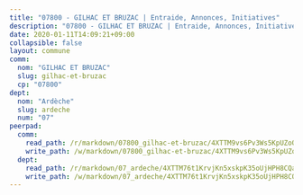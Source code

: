```yaml
---
title: "07800 - GILHAC ET BRUZAC | Entraide, Annonces, Initiatives"
description: "07800 - GILHAC ET BRUZAC | Entraide, Annonces, Initiatives"
date: 2020-01-11T14:09:21+09:00
collapsible: false
layout: commune
comm:
  nom: "GILHAC ET BRUZAC"
  slug: gilhac-et-bruzac
  cp: "07800"
dept:
  nom: "Ardèche"
  slug: ardeche
  num: "07"
peerpad:
  comm:
    read_path: /r/markdown/07800_gilhac-et-bruzac/4XTTM9vs6Pv3Ws5KpUZoQPWE4yBVgtRsMGaEEKSJ2vXCysh61
    write_path: /w/markdown/07800_gilhac-et-bruzac/4XTTM9vs6Pv3Ws5KpUZoQPWE4yBVgtRsMGaEEKSJ2vXCysh61-K3TgUZBrUTY81CwPsnYtPfy6raGHd6YkfCfgjDKqTSr9bJfcCjyF7Ft9ufFTanwDngxDfH6aGYDA7dgKAmZG7atesQSciwzKcnbh4sCfaZWYFekr2ARYCHyvZiygHnnruqVxZujo
  dept:
    read_path: /r/markdown/07_ardeche/4XTTM76t1KrvjKn5xskpK35oUjHPH8CQaLdMsC4TVbgaVPp9H
    write_path: /w/markdown/07_ardeche/4XTTM76t1KrvjKn5xskpK35oUjHPH8CQaLdMsC4TVbgaVPp9H-K3TgTz6XqMtb1TG26LozWQGWzYCmeEroVRKKCBntm7SADEzfC88gC5qx4GzHEVb3Y3CHH1FRtgCq45v9wokwFBFS6YysdmDNnD29f5C4C6FuF2ZpCUFJZY3XzmFx1kWscUwpw6qR
---
```


